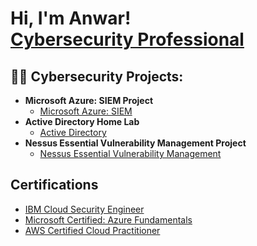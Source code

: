 <h1>Hi, I'm Anwar! <br/><a href="https://github.com/anwarsyed1"> <a href="https://www.linkedin.com/in/anwarullahsyed/">Cybersecurity Professional</a></h1>

<h2>👨‍💻 Cybersecurity Projects:</h2>

- <b>Microsoft Azure: SIEM Project</b>
  - [Microsoft Azure: SIEM](https://github.com/anwarsyed1/MicrosoftAzureSentinental-SIEM-)
- <b>Active Directory Home Lab</b>
  - [Active Directory](https://github.com/anwarsyed1/Active-Directory-Project)
- <b>Nessus Essential Vulnerability Management Project</b>
  - [Nessus Essential Vulnerability Management]()

<h2>Certifications</h2>

- [IBM Cloud Security Engineer](https://www.youtube.com/watch?v=a83ASGn_V_s)
- [Microsoft Certified: Azure Fundamentals](https://www.youtube.com/watch?v=a83ASGn_V_s)
- [AWS Certified Cloud Practitioner](https://www.youtube.com/watch?v=a83ASGn_V_s)

